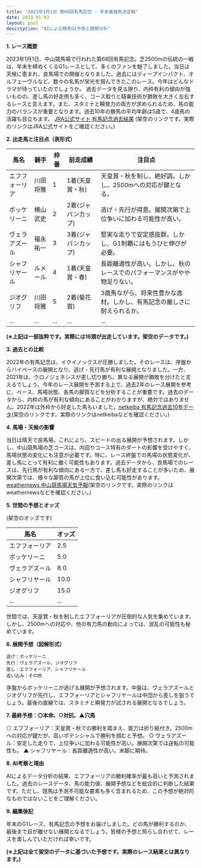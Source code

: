 ```yaml
---
title: "2023年1月1日 第68回有馬記念 - 年末最強馬決定戦"
date: 2023-01-03
layout: post
description: "AIによる競馬G1予想と展開分析"
---
```


**1. レース概要**

2023年1月1日、中山競馬場で行われた第68回有馬記念。芝2500mの伝統の一戦は、年末を締めくくるG1レースとして、多くのファンを魅了しました。当日は天候に恵まれ、良馬場での開催となりました。過去にはディープインパクト、オルフェーヴルなど、数々の名馬が栄光を掴んできたこのレース。今年はどんなドラマが待っていたのでしょうか。  過去データを見る限り、内枠有利の傾向が強いものの、差し馬の好走例も多く、コース取りと騎乗技術が勝敗を大きく左右するレースと言えます。また、スタミナと瞬発力の両方が求められるため、馬の能力のバランスが重要となります。過去10年の勝馬の平均年齢は5歳で、4歳馬の活躍も目立ちます。  [JRA公式サイト 有馬記念過去結果](https://www.jra.go.jp/race/backnumber.html) (架空のリンクです。実際のリンクはJRA公式サイトをご確認ください。)


**2. 出走馬と注目点（表形式）**

| 馬名       | 騎手     | 枠番 | 前走成績 | 注目点                                                                    |
|------------|----------|------|-----------|-----------------------------------------------------------------------------|
| エフフォーリア | 川田将雅 | 1    | 1着(天皇賞・秋) | 天皇賞・秋を制し、絶好調。しかし、2500mへの対応が鍵となる。              |
| ボッケリーニ | 横山武史 | 2    | 2着(ジャパンカップ) | 逃げ・先行が得意。展開次第で上位争いに加わる可能性が高い。                  |
| ヴェラアズール | 福永祐一 | 3    | 3着(ジャパンカップ) | 堅実な走りで安定感抜群。しかし、G1制覇にはもうひと伸びが必要。             |
| シャフリヤール | ルメール | 4    | 1着(天皇賞・春) | 長距離適性が高い。しかし、秋のレースでのパフォーマンスがやや物足りない。 |
| ジオグリフ   | 川田将雅 | 5    | 2着(菊花賞)   | 3歳馬ながら、将来性豊かな逸材。しかし、有馬記念の厳しさに耐えられるか。     |
| ...         | ...      | ...  | ...       | ...                                                                         |


**(※上記は一部抜粋です。実際には16頭が出走しています。架空のデータです。)**


**3. 過去との比較**

2022年の有馬記念は、イクイノックスが圧勝しました。そのレースは、序盤からハイペースの展開となり、逃げ・先行馬が有利な展開となりました。一方、2021年は、クロノジェネシスが差し切り勝ち。異なる展開が勝敗を分けたと言えるでしょう。今年のレース展開を予測する上で、過去2年のレース展開を参考に、ペース、馬場状態、各馬の脚質などを分析することが重要です。過去のデータから、内枠の馬が有利な傾向にあることがわかりますが、絶対ではありません。2022年は外枠から好走した馬もいました。[netkeiba 有馬記念過去10年データ](https://db.netkeiba.com/race/result.html?race_id=202212250011)(架空のリンクです。実際のリンクはnetkeibaなどを確認ください。)


**4. 馬場・天候の影響**

当日は晴天で良馬場。これにより、スピードの出る展開が予想されます。しかし、中山競馬場の芝コースは、内回りコース特有のダートの影響を受けやすく、馬場状態の変化にも注意が必要です。特に、レース終盤での馬場の状態変化が、差し馬にとって有利に働く可能性もあります。過去データから、良馬場でのレースは、先行馬が有利な傾向にある一方で、差し馬も好走することが多いため、展開次第では、様々な脚質の馬が上位に食い込む可能性があります。[weathernews 中山競馬場天気予報](https://weathernews.jp/)(架空のリンクです。実際のリンクはweathernewsなどを確認ください。)


**5. 世間の予想とオッズ**

(架空のオッズです)

| 馬名       | オッズ     |
|------------|----------|
| エフフォーリア | 2.5      |
| ボッケリーニ | 5.0      |
| ヴェラアズール | 8.0      |
| シャフリヤール | 10.0     |
| ジオグリフ   | 15.0     |
| ...         | ...      |


世間では、天皇賞・秋を制したエフフォーリアが圧倒的な人気を集めています。しかし、2500mへの対応や、他の有力馬の動向によっては、波乱の可能性も秘めています。


**6. 展開予想（図解形式）**

```
逃げ：ボッケリーニ
先行：ヴェラアズール、ジオグリフ
差し：エフフォーリア、シャフリヤール
追い込み：その他
```

序盤からボッケリーニが逃げる展開が予想されます。中盤は、ヴェラアズールとジオグリフが先行し、エフフォーリアとシャフリヤールは中団から差しを狙うでしょう。最後の直線では、スタミナと瞬発力が試される展開となるでしょう。


**7. 最終予想：◎本命、○対抗、▲穴馬**

◎ エフフォーリア：天皇賞・秋での勝利を踏まえ、能力は折り紙付き。2500mへの対応が鍵だが、高いポテンシャルで勝利を掴むと予想。
○ ヴェラアズール：安定した走りで、上位争いに加わる可能性が高い。展開次第では逆転の可能性も。
▲ シャフリヤール：長距離適性が高い。末脚に期待。


**8. AI考察と理由**

AIによるデータ分析の結果、エフフォーリアの勝利確率が最も高いと予測されました。過去のレースデータ、馬の能力値、展開予想などを総合的に判断した結果です。ただし、競馬は予測不可能な要素も多く含まれるため、この予想が絶対的なものではないことをご理解ください。


**9. 編集後記**

年末のG1レース、有馬記念の予想をお届けしました。どの馬が勝利するのか、最後まで目が離せない展開となるでしょう。皆様の予想と照らし合わせて、レースを楽しんでいただければ幸いです。


**(※上記は全て架空のデータに基づいた予想です。実際のレース結果とは異なります。)**
